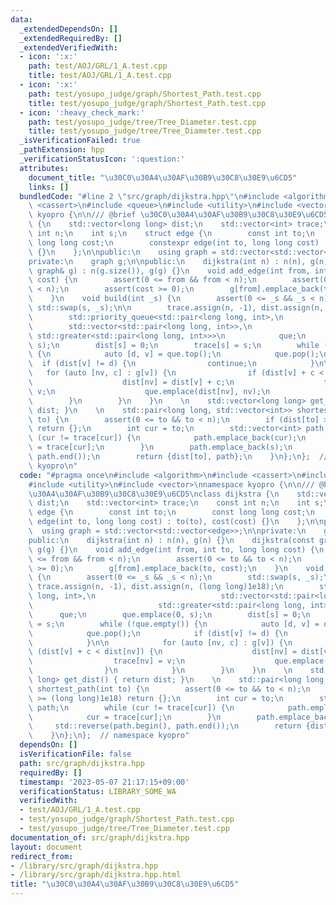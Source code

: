 ```yaml
---
data:
  _extendedDependsOn: []
  _extendedRequiredBy: []
  _extendedVerifiedWith:
  - icon: ':x:'
    path: test/AOJ/GRL/1_A.test.cpp
    title: test/AOJ/GRL/1_A.test.cpp
  - icon: ':x:'
    path: test/yosupo_judge/graph/Shortest_Path.test.cpp
    title: test/yosupo_judge/graph/Shortest_Path.test.cpp
  - icon: ':heavy_check_mark:'
    path: test/yosupo_judge/tree/Tree_Diameter.test.cpp
    title: test/yosupo_judge/tree/Tree_Diameter.test.cpp
  _isVerificationFailed: true
  _pathExtension: hpp
  _verificationStatusIcon: ':question:'
  attributes:
    document_title: "\u30C0\u30A4\u30AF\u30B9\u30C8\u30E9\u6CD5"
    links: []
  bundledCode: "#line 2 \"src/graph/dijkstra.hpp\"\n#include <algorithm>\n#include\
    \ <cassert>\n#include <queue>\n#include <utility>\n#include <vector>\nnamespace\
    \ kyopro {\n\n/// @brief \u30C0\u30A4\u30AF\u30B9\u30C8\u30E9\u6CD5\nclass dijkstra\
    \ {\n    std::vector<long long> dist;\n    std::vector<int> trace;\n    const\
    \ int n;\n    int s;\n    struct edge {\n        const int to;\n        const\
    \ long long cost;\n        constexpr edge(int to, long long cost) : to(to), cost(cost)\
    \ {}\n    };\n\npublic:\n    using graph = std::vector<std::vector<edge>>;\n\n\
    private:\n    graph g;\n\npublic:\n    dijkstra(int n) : n(n), g(n) {}\n    dijkstra(const\
    \ graph& g) : n(g.size()), g(g) {}\n    void add_edge(int from, int to, long long\
    \ cost) {\n        assert(0 <= from && from < n);\n        assert(0 <= to && to\
    \ < n);\n        assert(cost >= 0);\n        g[from].emplace_back(to, cost);\n\
    \    }\n    void build(int _s) {\n        assert(0 <= _s && _s < n);\n       \
    \ std::swap(s, _s);\n\n        trace.assign(n, -1), dist.assign(n, (long long)1e18);\n\
    \        std::priority_queue<std::pair<long long, int>,\n                    \
    \        std::vector<std::pair<long long, int>>,\n                           \
    \ std::greater<std::pair<long long, int>>>\n            que;\n        que.emplace(0,\
    \ s);\n        dist[s] = 0;\n        trace[s] = s;\n        while (!que.empty())\
    \ {\n            auto [d, v] = que.top();\n            que.pop();\n          \
    \  if (dist[v] != d) {\n                continue;\n            }\n\n         \
    \   for (auto [nv, c] : g[v]) {\n                if (dist[v] + c < dist[nv]) {\n\
    \                    dist[nv] = dist[v] + c;\n                    trace[nv] =\
    \ v;\n                    que.emplace(dist[nv], nv);\n                }\n    \
    \        }\n        }\n    }\n    \n    std::vector<long long> get_dist() { return\
    \ dist; }\n    \n    std::pair<long long, std::vector<int>> shortest_path(int\
    \ to) {\n        assert(0 <= to && to < n);\n        if (dist[to] >= (long long)1e18)\
    \ return {};\n        int cur = to;\n        std::vector<int> path;\n        while\
    \ (cur != trace[cur]) {\n            path.emplace_back(cur);\n            cur\
    \ = trace[cur];\n        }\n        path.emplace_back(s);\n        std::reverse(path.begin(),\
    \ path.end());\n        return {dist[to], path};\n    }\n};\n};  // namespace\
    \ kyopro\n"
  code: "#pragma once\n#include <algorithm>\n#include <cassert>\n#include <queue>\n\
    #include <utility>\n#include <vector>\nnamespace kyopro {\n\n/// @brief \u30C0\
    \u30A4\u30AF\u30B9\u30C8\u30E9\u6CD5\nclass dijkstra {\n    std::vector<long long>\
    \ dist;\n    std::vector<int> trace;\n    const int n;\n    int s;\n    struct\
    \ edge {\n        const int to;\n        const long long cost;\n        constexpr\
    \ edge(int to, long long cost) : to(to), cost(cost) {}\n    };\n\npublic:\n  \
    \  using graph = std::vector<std::vector<edge>>;\n\nprivate:\n    graph g;\n\n\
    public:\n    dijkstra(int n) : n(n), g(n) {}\n    dijkstra(const graph& g) : n(g.size()),\
    \ g(g) {}\n    void add_edge(int from, int to, long long cost) {\n        assert(0\
    \ <= from && from < n);\n        assert(0 <= to && to < n);\n        assert(cost\
    \ >= 0);\n        g[from].emplace_back(to, cost);\n    }\n    void build(int _s)\
    \ {\n        assert(0 <= _s && _s < n);\n        std::swap(s, _s);\n\n       \
    \ trace.assign(n, -1), dist.assign(n, (long long)1e18);\n        std::priority_queue<std::pair<long\
    \ long, int>,\n                            std::vector<std::pair<long long, int>>,\n\
    \                            std::greater<std::pair<long long, int>>>\n      \
    \      que;\n        que.emplace(0, s);\n        dist[s] = 0;\n        trace[s]\
    \ = s;\n        while (!que.empty()) {\n            auto [d, v] = que.top();\n\
    \            que.pop();\n            if (dist[v] != d) {\n                continue;\n\
    \            }\n\n            for (auto [nv, c] : g[v]) {\n                if\
    \ (dist[v] + c < dist[nv]) {\n                    dist[nv] = dist[v] + c;\n  \
    \                  trace[nv] = v;\n                    que.emplace(dist[nv], nv);\n\
    \                }\n            }\n        }\n    }\n    \n    std::vector<long\
    \ long> get_dist() { return dist; }\n    \n    std::pair<long long, std::vector<int>>\
    \ shortest_path(int to) {\n        assert(0 <= to && to < n);\n        if (dist[to]\
    \ >= (long long)1e18) return {};\n        int cur = to;\n        std::vector<int>\
    \ path;\n        while (cur != trace[cur]) {\n            path.emplace_back(cur);\n\
    \            cur = trace[cur];\n        }\n        path.emplace_back(s);\n   \
    \     std::reverse(path.begin(), path.end());\n        return {dist[to], path};\n\
    \    }\n};\n};  // namespace kyopro"
  dependsOn: []
  isVerificationFile: false
  path: src/graph/dijkstra.hpp
  requiredBy: []
  timestamp: '2023-05-07 21:17:15+09:00'
  verificationStatus: LIBRARY_SOME_WA
  verifiedWith:
  - test/AOJ/GRL/1_A.test.cpp
  - test/yosupo_judge/graph/Shortest_Path.test.cpp
  - test/yosupo_judge/tree/Tree_Diameter.test.cpp
documentation_of: src/graph/dijkstra.hpp
layout: document
redirect_from:
- /library/src/graph/dijkstra.hpp
- /library/src/graph/dijkstra.hpp.html
title: "\u30C0\u30A4\u30AF\u30B9\u30C8\u30E9\u6CD5"
---
```

